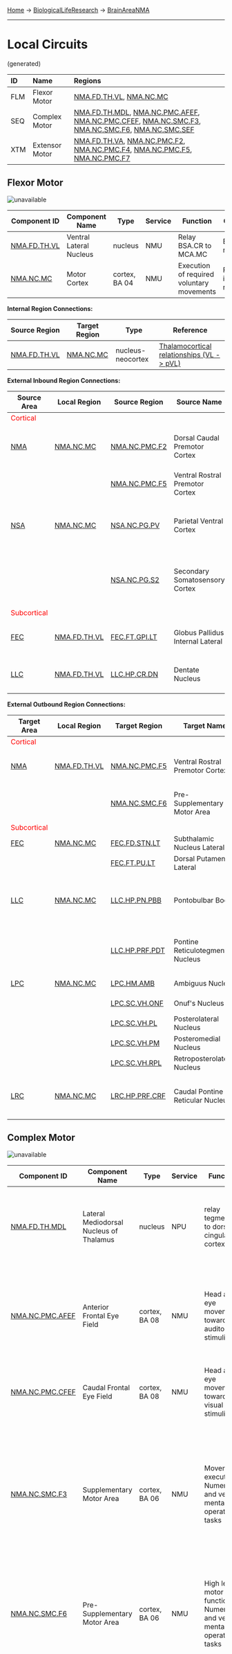 [Home](Home.md) -> [BiologicalLifeResearch](BiologicalLifeResearch.md) -> [BrainAreaNMA](BrainAreaNMA.md)

---




# Local Circuits #
(generated)

| **ID** | **Name** | **Regions** |
|:-------|:---------|:------------|
| FLM    | Flexor Motor | [NMA.FD.TH.VL](BrainRegionNMA_FD_TH_VL.md), [NMA.NC.MC](BrainRegionNMA_NC_MC.md) |
| SEQ    | Complex Motor | [NMA.FD.TH.MDL](BrainRegionNMA_FD_TH_MDL.md), [NMA.NC.PMC.AFEF](BrainRegionNMA_NC_PMC_AFEF.md), [NMA.NC.PMC.CFEF](BrainRegionNMA_NC_PMC_CFEF.md), [NMA.NC.SMC.F3](BrainRegionNMA_NC_SMC_F3.md), [NMA.NC.SMC.F6](BrainRegionNMA_NC_SMC_F6.md), [NMA.NC.SMC.SEF](BrainRegionNMA_NC_SMC_SEF.md) |
| XTM    | Extensor Motor | [NMA.FD.TH.VA](BrainRegionNMA_FD_TH_VA.md), [NMA.NC.PMC.F2](BrainRegionNMA_NC_PMC_F2.md), [NMA.NC.PMC.F4](BrainRegionNMA_NC_PMC_F4.md), [NMA.NC.PMC.F5](BrainRegionNMA_NC_PMC_F5.md), [NMA.NC.PMC.F7](BrainRegionNMA_NC_PMC_F7.md) |

## Flexor Motor ##


<img src='http://ahuman.googlecode.com/svn/images/dot/aHuman/NMA_FLM.dot.png' alt='unavailable'>

<table><thead><th> <b>Component ID</b> </th><th> <b>Component Name</b> </th><th> <b>Type</b> </th><th> <b>Service</b> </th><th> <b>Function</b> </th><th> <b>Comments</b> </th></thead><tbody>
<tr><td> <a href='BrainRegionNMA_FD_TH_VL.md'>NMA.FD.TH.VL</a> </td><td> Ventral Lateral Nucleus </td><td> nucleus     </td><td> NMU            </td><td> Relay BSA.CR to MCA.MC </td><td> Executive motor </td></tr>
<tr><td> <a href='BrainRegionNMA_NC_MC.md'>NMA.NC.MC</a> </td><td> Motor Cortex          </td><td> cortex, BA 04 </td><td> NMU            </td><td> Execution of required voluntary movements </td><td> F1; Encode individual movements </td></tr></tbody></table>

<b>Internal Region Connections:</b>

<table><thead><th> <b>Source Region</b> </th><th> <b>Target Region</b> </th><th> <b>Type</b> </th><th> <b>Reference</b> </th></thead><tbody>
<tr><td> <a href='BrainRegionNMA_FD_TH_VL.md'>NMA.FD.TH.VL</a> </td><td> <a href='BrainRegionNMA_NC_MC.md'>NMA.NC.MC</a> </td><td> nucleus-neocortex </td><td> <a href='http://what-when-how.com/neuroscience/the-thalamus-and-cerebral-cortex-integrative-systems-part-2/'>Thalamocortical relationships (VL -&gt; pVL)</a> </td></tr></tbody></table>

<b>External Inbound Region Connections:</b>

<table><thead><th> <b>Source Area</b> </th><th> <b>Local Region</b> </th><th> <b>Source Region</b> </th><th> <b>Source Name</b> </th><th> <b>Type</b> </th><th> <b>Reference</b> </th></thead><tbody>
<tr><td> <font color='red'>Cortical</font> </td><td>                     </td><td>                      </td><td>                    </td><td>             </td><td>                  </td></tr>
<tr><td> <a href='BrainAreaNMA.md'>NMA</a> </td><td> <a href='BrainRegionNMA_NC_MC.md'>NMA.NC.MC</a> </td><td> <a href='BrainRegionNMA_NC_PMC_F2.md'>NMA.NC.PMC.F2</a> </td><td> Dorsal Caudal Premotor Cortex </td><td> neocortex-neocortex </td><td> <a href='https://www.google.ru/search?hl=rutbo=ptbm=bksq=isbn:0080887988'>Prefrontal Cortex (PFC) in motor behavior (PMC -&gt; MC, abstract)</a> </td></tr>
<tr><td>                    </td><td>                     </td><td> <a href='BrainRegionNMA_NC_PMC_F5.md'>NMA.NC.PMC.F5</a> </td><td> Ventral Rostral Premotor Cortex </td><td> neocortex-neocortex </td><td> <a href='http://www.sciencedirect.com/science/article/pii/S0893608098000471'>Primate Control of Grasping (F5 -&gt; F1)</a> </td></tr>
<tr><td> <a href='BrainAreaNSA.md'>NSA</a> </td><td> <a href='BrainRegionNMA_NC_MC.md'>NMA.NC.MC</a> </td><td> <a href='BrainRegionNSA_NC_PG_PV.md'>NSA.NC.PG.PV</a> </td><td> Parietal Ventral Cortex </td><td> neocortex-neocortex </td><td> <a href='http://www.sciencedirect.com/science/article/pii/S0959438808001566'>Global visual system (ParietalCortex -&gt; FrontalCortex, abstract)</a> </td></tr>
<tr><td>                    </td><td>                     </td><td> <a href='BrainRegionNSA_NC_PG_S2.md'>NSA.NC.PG.S2</a> </td><td> Secondary Somatosensory Cortex </td><td> neocortex-neocortex </td><td> <a href='http://www.sciencedirect.com/science/article/pii/S0959438808001566'>Global visual system (ParietalCortex -&gt; FrontalCortex, abstract)</a> </td></tr>
<tr><td> <font color='red'>Subcortical</font> </td><td>                     </td><td>                      </td><td>                    </td><td>             </td><td>                  </td></tr>
<tr><td> <a href='BrainAreaFEC.md'>FEC</a> </td><td> <a href='BrainRegionNMA_FD_TH_VL.md'>NMA.FD.TH.VL</a> </td><td> <a href='BrainRegionFEC_FT_GPI_LT.md'>FEC.FT.GPI.LT</a> </td><td> Globus Pallidus Internal Lateral </td><td> nucleus-nucleus-gaba </td><td> <a href='http://what-when-how.com/neuroscience/the-thalamus-and-cerebral-cortex-integrative-systems-part-2/'>Thalamocortical relationships (s2VL -&gt; VL, abstract)</a> </td></tr>
<tr><td> <a href='BrainAreaLLC.md'>LLC</a> </td><td> <a href='BrainRegionNMA_FD_TH_VL.md'>NMA.FD.TH.VL</a> </td><td> <a href='BrainRegionLLC_HP_CR_DN.md'>LLC.HP.CR.DN</a> </td><td> Dentate Nucleus    </td><td> nucleus-nucleus </td><td> <a href='http://what-when-how.com/neuroscience/the-thalamus-and-cerebral-cortex-integrative-systems-part-2/'>Thalamocortical relationships (s1VL -&gt; VL, abstract)</a> </td></tr></tbody></table>

<b>External Outbound Region Connections:</b>

<table><thead><th> <b>Target Area</b> </th><th> <b>Local Region</b> </th><th> <b>Target Region</b> </th><th> <b>Target Name</b> </th><th> <b>Type</b> </th><th> <b>Reference</b> </th></thead><tbody>
<tr><td> <font color='red'>Cortical</font> </td><td>                     </td><td>                      </td><td>                    </td><td>             </td><td>                  </td></tr>
<tr><td> <a href='BrainAreaNMA.md'>NMA</a> </td><td> <a href='BrainRegionNMA_FD_TH_VL.md'>NMA.FD.TH.VL</a> </td><td> <a href='BrainRegionNMA_NC_PMC_F5.md'>NMA.NC.PMC.F5</a> </td><td> Ventral Rostral Premotor Cortex </td><td> nucleus-neocortex </td><td> <a href='http://thebrain.mcgill.ca/flash/a/a_06/a_06_cr/a_06_cr_mou/a_06_cr_mou.html'>Basal Ganglia Activity (VLo -&gt; PMC, abstract)</a> </td></tr>
<tr><td>                    </td><td>                     </td><td> <a href='BrainRegionNMA_NC_SMC_F6.md'>NMA.NC.SMC.F6</a> </td><td> Pre-Supplementary Motor Area </td><td> nucleus-neocortex </td><td> <a href='http://thebrain.mcgill.ca/flash/a/a_06/a_06_cr/a_06_cr_mou/a_06_cr_mou.html'>Basal Ganglia Activity (VLo -&gt; SMC, abstract)</a> </td></tr>
<tr><td> <font color='red'>Subcortical</font> </td><td>                     </td><td>                      </td><td>                    </td><td>             </td><td>                  </td></tr>
<tr><td> <a href='BrainAreaFEC.md'>FEC</a> </td><td> <a href='BrainRegionNMA_NC_MC.md'>NMA.NC.MC</a> </td><td> <a href='BrainRegionFEC_FD_STN_LT.md'>FEC.FD.STN.LT</a> </td><td> Subthalamic Nucleus Lateral </td><td> neocortex-nucleus </td><td> (unknown reference) </td></tr>
<tr><td>                    </td><td>                     </td><td> <a href='BrainRegionFEC_FT_PU_LT.md'>FEC.FT.PU.LT</a> </td><td> Dorsal Putamen Lateral </td><td> neocortex-nucleus </td><td> (unknown reference) </td></tr>
<tr><td> <a href='BrainAreaLLC.md'>LLC</a> </td><td> <a href='BrainRegionNMA_NC_MC.md'>NMA.NC.MC</a> </td><td> <a href='BrainRegionLLC_HP_PN_PBB.md'>LLC.HP.PN.PBB</a> </td><td> Pontobulbar Body   </td><td> neocortex-nucleus </td><td> <a href='https://www.google.ru/search?hl=rutbo=ptbm=bksq=isbn:0080887988'>Prefrontal Cortex (PFC) in motor behavior (MC -&gt; PN, abstract)</a> </td></tr>
<tr><td>                    </td><td>                     </td><td> <a href='BrainRegionLLC_HP_PRF_PDT.md'>LLC.HP.PRF.PDT</a> </td><td> Pontine Reticulotegmental Nucleus </td><td> neocortex-nucleus </td><td> <a href='http://www.sciencedirect.com/science/article/pii/S0959438808001566'>Global visual system (FrontalCortex -&gt; RF, abstract)</a> </td></tr>
<tr><td> <a href='BrainAreaLPC.md'>LPC</a> </td><td> <a href='BrainRegionNMA_NC_MC.md'>NMA.NC.MC</a> </td><td> <a href='BrainRegionLPC_HM_AMB.md'>LPC.HM.AMB</a> </td><td> Ambiguus Nucleus   </td><td> neocortex-nucleus </td><td> (unknown reference) </td></tr>
<tr><td>                    </td><td>                     </td><td> <a href='BrainRegionLPC_SC_VH_ONF.md'>LPC.SC.VH.ONF</a> </td><td> Onuf's Nucleus     </td><td> neocortex-nucleus </td><td> (unknown reference) </td></tr>
<tr><td>                    </td><td>                     </td><td> <a href='BrainRegionLPC_SC_VH_PL.md'>LPC.SC.VH.PL</a> </td><td> Posterolateral Nucleus </td><td> neocortex-nucleus </td><td> (unknown reference) </td></tr>
<tr><td>                    </td><td>                     </td><td> <a href='BrainRegionLPC_SC_VH_PM.md'>LPC.SC.VH.PM</a> </td><td> Posteromedial Nucleus </td><td> neocortex-nucleus </td><td> (unknown reference) </td></tr>
<tr><td>                    </td><td>                     </td><td> <a href='BrainRegionLPC_SC_VH_RPL.md'>LPC.SC.VH.RPL</a> </td><td> Retroposterolateral Nucleus </td><td> neocortex-nucleus </td><td> (unknown reference) </td></tr>
<tr><td> <a href='BrainAreaLRC.md'>LRC</a> </td><td> <a href='BrainRegionNMA_NC_MC.md'>NMA.NC.MC</a> </td><td> <a href='BrainRegionLRC_HP_PRF_CRF.md'>LRC.HP.PRF.CRF</a> </td><td> Caudal Pontine Reticular Nucleus </td><td> neocortex-nucleus </td><td> <a href='http://www.sciencedirect.com/science/article/pii/S0959438808001566'>Global visual system (FrontalCortex -&gt; RF, abstract)</a> </td></tr></tbody></table>

<h2>Complex Motor</h2>


<img src='http://ahuman.googlecode.com/svn/images/dot/aHuman/NMA_SEQ.dot.png' alt='unavailable'>

<table><thead><th> <b>Component ID</b> </th><th> <b>Component Name</b> </th><th> <b>Type</b> </th><th> <b>Service</b> </th><th> <b>Function</b> </th><th> <b>Comments</b> </th></thead><tbody>
<tr><td> <a href='BrainRegionNMA_FD_TH_MDL.md'>NMA.FD.TH.MDL</a> </td><td> Lateral Mediodorsal Nucleus of Thalamus </td><td> nucleus     </td><td> NPU            </td><td> relay tegmentum to dorsal cingulate cortex </td><td> Relay Superior Colliculus, TH-LD, LDTG, IPD to<br>
<br>
<BR><br>
<br>
ACCdl </td></tr>
<tr><td> <a href='BrainRegionNMA_NC_PMC_AFEF.md'>NMA.NC.PMC.AFEF</a> </td><td> Anterior Frontal Eye Field </td><td> cortex, BA 08 </td><td> NMU            </td><td> Head and eye movements toward auditory stimuli </td><td> longer saccades, dorsomedial - 8A (8Ac, 8Am), but<br>
<br>
<BR><br>
<br>
not 8Ar; 8Ac - saccades </td></tr>
<tr><td> <a href='BrainRegionNMA_NC_PMC_CFEF.md'>NMA.NC.PMC.CFEF</a> </td><td> Caudal Frontal Eye Field </td><td> cortex, BA 08 </td><td> NMU            </td><td> Head and eye movements toward visual stimuli </td><td> shorter saccades </td></tr>
<tr><td> <a href='BrainRegionNMA_NC_SMC_F3.md'>NMA.NC.SMC.F3</a> </td><td> Supplementary Motor Area </td><td> cortex, BA 06 </td><td> NMU            </td><td> Movement execution; Numerical and verbal mental-operation tasks </td><td> from TH/VLo from from putamen; F1/F2/F4/24d -<br>
<br>
<BR><br>
<br>
strong; F6/F7/F5/24c - modest; no input from the<br>
<br>
<BR><br>
<br>
prefrontal lobe </td></tr>
<tr><td> <a href='BrainRegionNMA_NC_SMC_F6.md'>NMA.NC.SMC.F6</a> </td><td> Pre-Supplementary Motor Area </td><td> cortex, BA 06 </td><td> NMU            </td><td> High level motor functions; Numerical and verbal mental-operation tasks </td><td> from TH/VLpc, MD from caudate, CR; F5/24c/46; no<br>
<br>
<BR><br>
<br>
connections with F1 </td></tr>
<tr><td> <a href='BrainRegionNMA_NC_SMC_SEF.md'>NMA.NC.SMC.SEF</a> </td><td> Supplementary Eye Field </td><td> cortex, BA 06 </td><td> NMU            </td><td> high level aspects of saccade control </td><td> Complex spatial transformations, learned<br>
<br>
<BR><br>
<br>
transformations, and executive cognitive functions;<br>
<br>
<BR><br>
<br>
dorsorostral of F7 </td></tr></tbody></table>

<b>Internal Region Connections:</b>

<table><thead><th> <b>Source Region</b> </th><th> <b>Target Region</b> </th><th> <b>Type</b> </th><th> <b>Reference</b> </th></thead><tbody>
<tr><td> <a href='BrainRegionNMA_FD_TH_MDL.md'>NMA.FD.TH.MDL</a> </td><td> <a href='BrainRegionNMA_NC_PMC_AFEF.md'>NMA.NC.PMC.AFEF</a> </td><td> nucleus-neocortex </td><td> <a href='http://www.springerimages.com/Images/LifeSciences/1-10.1007_s00359-004-0565-9-0'>Oculomotor decision-making (Thalamus -&gt; FEF, abstract)</a> </td></tr>
<tr><td> <a href='BrainRegionNMA_NC_PMC_CFEF.md'>NMA.NC.PMC.CFEF</a> </td><td> <a href='BrainRegionNMA_NC_PMC_AFEF.md'>NMA.NC.PMC.AFEF</a> </td><td> neocortex-neocortex </td><td> (unknown reference) </td></tr>
<tr><td> <a href='BrainRegionNMA_NC_SMC_SEF.md'>NMA.NC.SMC.SEF</a> </td><td> <a href='BrainRegionNMA_NC_PMC_AFEF.md'>NMA.NC.PMC.AFEF</a> </td><td> neocortex-neocortex </td><td> <a href='http://www.cixip.com/index.php/page/content/id/1190'>Summary of eye movement control (SEF -&gt; FEF, abstract)</a> </td></tr></tbody></table>

<b>External Inbound Region Connections:</b>

<table><thead><th> <b>Source Area</b> </th><th> <b>Local Region</b> </th><th> <b>Source Region</b> </th><th> <b>Source Name</b> </th><th> <b>Type</b> </th><th> <b>Reference</b> </th></thead><tbody>
<tr><td> <font color='red'>Cortical</font> </td><td>                     </td><td>                      </td><td>                    </td><td>             </td><td>                  </td></tr>
<tr><td> <a href='BrainAreaNDM.md'>NDM</a> </td><td> <a href='BrainRegionNMA_NC_PMC_AFEF.md'>NMA.NC.PMC.AFEF</a> </td><td> <a href='BrainRegionNDM_NC_AL_DLPFCL.md'>NDM.NC.AL.DLPFCL</a> </td><td> Lateral Mid-Dorsolateral Prefrontal Cortex </td><td> neocortex-neocortex </td><td> <a href='https://www.google.ru/search?hl=rutbo=ptbm=bksq=isbn:0080887988'>Prefrontal Cortex (PFC) in motor behavior (LPFC -&gt; PMC, abstract)</a> </td></tr>
<tr><td>                    </td><td> <a href='BrainRegionNMA_NC_SMC_SEF.md'>NMA.NC.SMC.SEF</a> </td><td> <a href='BrainRegionNDM_NC_AL_DLPFCR.md'>NDM.NC.AL.DLPFCR</a> </td><td> Rostral Mid-Dorsolateral Prefrontal Cortex </td><td> neocortex-neocortex </td><td> <a href='http://ahuman.googlecode.com/svn/research/articles/Biological/2008-dorsal-stream.pdf'>3 Visual Cortex Paths (LPC -&gt; pre-SMA, abstract)</a> </td></tr>
<tr><td> <a href='BrainAreaNMA.md'>NMA</a> </td><td> <a href='BrainRegionNMA_NC_SMC_F3.md'>NMA.NC.SMC.F3</a> </td><td> <a href='BrainRegionNMA_FD_TH_VA.md'>NMA.FD.TH.VA</a> </td><td> Ventral Anterior Nucleus </td><td> nucleus-neocortex </td><td> <a href='http://what-when-how.com/neuroscience/the-thalamus-and-cerebral-cortex-integrative-systems-part-2/'>Thalamocortical relationships (VA -&gt; pVA, abstract)</a> </td></tr>
<tr><td>                    </td><td>                     </td><td> <a href='BrainRegionNMA_NC_PMC_F4.md'>NMA.NC.PMC.F4</a> </td><td> Ventral Caudal Premotor Cortex </td><td> neocortex-neocortex </td><td> (unknown reference) </td></tr>
<tr><td>                    </td><td> <a href='BrainRegionNMA_NC_SMC_F6.md'>NMA.NC.SMC.F6</a> </td><td> <a href='BrainRegionNMA_FD_TH_VL.md'>NMA.FD.TH.VL</a> </td><td> Ventral Lateral Nucleus </td><td> nucleus-neocortex </td><td> <a href='http://thebrain.mcgill.ca/flash/a/a_06/a_06_cr/a_06_cr_mou/a_06_cr_mou.html'>Basal Ganglia Activity (VLo -&gt; SMC, abstract)</a> </td></tr>
<tr><td> <a href='BrainAreaNPE.md'>NPE</a> </td><td> <a href='BrainRegionNMA_NC_PMC_AFEF.md'>NMA.NC.PMC.AFEF</a> </td><td> <a href='BrainRegionNPE_NC_BRA_PO.md'>NPE.NC.BRA.PO</a> </td><td> Broca's Area Pars Opercularis </td><td> neocortex-neocortex </td><td> <a href='http://www.nature.com/neuro/journal/v12/n6/fig_tab/nn.2331_F5.html'>Cortical Auditory System (IFC44 -&gt; PMC8, abstract)</a> </td></tr>
<tr><td>                    </td><td> <a href='BrainRegionNMA_NC_PMC_CFEF.md'>NMA.NC.PMC.CFEF</a> </td><td> <a href='BrainRegionNPE_NC_IPS_LIP.md'>NPE.NC.IPS.LIP</a> </td><td> Lateral Intraparietal Sulcus </td><td> neocortex-neocortex </td><td> <a href='http://www.cixip.com/index.php/page/content/id/1190'>Summary of eye movement control (PEF -&gt; FEF, abstract)</a> </td></tr>
<tr><td>                    </td><td> <a href='BrainRegionNMA_NC_SMC_SEF.md'>NMA.NC.SMC.SEF</a> </td><td> <a href='BrainRegionNPE_NC_SPL_PG.md'>NPE.NC.SPL.PG</a> </td><td> Caudal Precuneus   </td><td> neocortex-neocortex </td><td> <a href='http://thebrainlabs.com/brain.shtml'>Movement Planning (PPC -&gt; SMC, abstract)</a> </td></tr>
<tr><td> <a href='BrainAreaNSA.md'>NSA</a> </td><td> <a href='BrainRegionNMA_NC_PMC_CFEF.md'>NMA.NC.PMC.CFEF</a> </td><td> <a href='BrainRegionNSA_NC_IT_TE.md'>NSA.NC.IT.TE</a> </td><td> Inferotemporal Cortex </td><td> neocortex-neocortex </td><td> <a href='http://ahuman.googlecode.com/svn/images/wiki/research/biomodel/saccades.jpg'>Saccades and smooth movements (TEF -&gt; FEF, abstract)</a> </td></tr>
<tr><td> <font color='red'>Subcortical</font> </td><td>                     </td><td>                      </td><td>                    </td><td>             </td><td>                  </td></tr>
<tr><td> <a href='BrainAreaFEC.md'>FEC</a> </td><td> <a href='BrainRegionNMA_FD_TH_MDL.md'>NMA.FD.TH.MDL</a> </td><td> <a href='BrainRegionFEC_FT_SNR_MED.md'>FEC.FT.SNR.MED</a> </td><td> Substantia Nigra Pars Reticulata Medial </td><td> nucleus-nucleus-gaba </td><td> <a href='http://www.nature.com/nrn/journal/v5/n3/box/nrn1345_BX1.html'>Saccadic Vision (BG -&gt; Thalamus, abstract)</a> </td></tr></tbody></table>

<b>External Outbound Region Connections:</b>

<table><thead><th> <b>Target Area</b> </th><th> <b>Local Region</b> </th><th> <b>Target Region</b> </th><th> <b>Target Name</b> </th><th> <b>Type</b> </th><th> <b>Reference</b> </th></thead><tbody>
<tr><td> <font color='red'>Cortical</font> </td><td>                     </td><td>                      </td><td>                    </td><td>             </td><td>                  </td></tr>
<tr><td> <a href='BrainAreaNDM.md'>NDM</a> </td><td> <a href='BrainRegionNMA_FD_TH_MDL.md'>NMA.FD.TH.MDL</a> </td><td> <a href='BrainRegionNDM_NC_AL_DACG.md'>NDM.NC.AL.DACG</a> </td><td> Dorsal Anterior Cingulate Area </td><td> nucleus-neocortex </td><td> <a href='http://www.nature.com/nrn/journal/v5/n3/box/nrn1345_BX1.html'>Saccadic Vision (Thalamus -&gt; FrontalCortex, abstract)</a> </td></tr>
<tr><td> <a href='BrainAreaNMA.md'>NMA</a> </td><td> <a href='BrainRegionNMA_NC_PMC_AFEF.md'>NMA.NC.PMC.AFEF</a> </td><td> <a href='BrainRegionNMA_NC_PMC_F7.md'>NMA.NC.PMC.F7</a> </td><td> Dorsal Rostral Premotor Cortex </td><td> neocortex-neocortex </td><td> (unknown reference) </td></tr>
<tr><td>                    </td><td> <a href='BrainRegionNMA_NC_PMC_CFEF.md'>NMA.NC.PMC.CFEF</a> </td><td> <a href='BrainRegionNMA_NC_PMC_F5.md'>NMA.NC.PMC.F5</a> </td><td> Ventral Rostral Premotor Cortex </td><td> neocortex-neocortex </td><td> (unknown reference) </td></tr>
<tr><td>                    </td><td> <a href='BrainRegionNMA_NC_SMC_F3.md'>NMA.NC.SMC.F3</a> </td><td> <a href='BrainRegionNMA_NC_PMC_F2.md'>NMA.NC.PMC.F2</a> </td><td> Dorsal Caudal Premotor Cortex </td><td> neocortex-neocortex </td><td> <a href='http://ahuman.googlecode.com/svn/research/articles/Biological/2008-dorsal-stream.pdf'>3 Visual Cortex Paths (pre-SMA -&gt; dPM, abstract)</a> </td></tr>
<tr><td>                    </td><td>                     </td><td> <a href='BrainRegionNMA_NC_PMC_F5.md'>NMA.NC.PMC.F5</a> </td><td> Ventral Rostral Premotor Cortex </td><td> neocortex-neocortex </td><td> <a href='http://ahuman.googlecode.com/svn/research/articles/Biological/2008-dorsal-stream.pdf'>3 Visual Cortex Paths (pre-SMA -&gt; vPM, abstract)</a> </td></tr>
<tr><td>                    </td><td> <a href='BrainRegionNMA_NC_SMC_F6.md'>NMA.NC.SMC.F6</a> </td><td> <a href='BrainRegionNMA_NC_PMC_F5.md'>NMA.NC.PMC.F5</a> </td><td> Ventral Rostral Premotor Cortex </td><td> neocortex-neocortex </td><td> <a href='http://www.sciencedirect.com/science/article/pii/S0893608098000471'>Primate Control of Grasping (F6 -&gt; F5)</a> </td></tr>
<tr><td> <font color='red'>Subcortical</font> </td><td>                     </td><td>                      </td><td>                    </td><td>             </td><td>                  </td></tr>
<tr><td> <a href='BrainAreaFEC.md'>FEC</a> </td><td> <a href='BrainRegionNMA_NC_PMC_AFEF.md'>NMA.NC.PMC.AFEF</a> </td><td> <a href='BrainRegionFEC_FT_CN_BD.md'>FEC.FT.CN.BD</a> </td><td> Caudate Nucleus Body </td><td> neocortex-nucleus </td><td> <a href='http://www.sciencedirect.com/science/article/pii/S0959438808001566'>Global visual system (FrontalCortex -&gt; BGA, abstract)</a> </td></tr>
<tr><td>                    </td><td> <a href='BrainRegionNMA_NC_SMC_F3.md'>NMA.NC.SMC.F3</a> </td><td> <a href='BrainRegionFEC_FT_PU_MED.md'>FEC.FT.PU.MED</a> </td><td> Dorsal Putamen Medial </td><td> neocortex-nucleus </td><td> (unknown reference) </td></tr>
<tr><td>                    </td><td> <a href='BrainRegionNMA_NC_SMC_F6.md'>NMA.NC.SMC.F6</a> </td><td> <a href='BrainRegionFEC_FD_STN_MED.md'>FEC.FD.STN.MED</a> </td><td> Subthalamic Nucleus Medial </td><td> neocortex-nucleus </td><td> (unknown reference) </td></tr>
<tr><td> <a href='BrainAreaLLC.md'>LLC</a> </td><td> <a href='BrainRegionNMA_NC_SMC_F3.md'>NMA.NC.SMC.F3</a> </td><td> <a href='BrainRegionLLC_HP_PRF_PDT.md'>LLC.HP.PRF.PDT</a> </td><td> Pontine Reticulotegmental Nucleus </td><td> neocortex-nucleus </td><td> <a href='http://www.frontiersin.org/neuroanatomy/10.3389/fnana.2011.00034/full'>Vocal Control (M2 -&gt; RF, abstract)</a> </td></tr>
<tr><td> <a href='BrainAreaLRC.md'>LRC</a> </td><td> <a href='BrainRegionNMA_NC_PMC_AFEF.md'>NMA.NC.PMC.AFEF</a> </td><td> <a href='BrainRegionLRC_HP_PRF_GCR.md'>LRC.HP.PRF.GCR</a> </td><td> Gigantocellular Reticular Nucleus </td><td> neocortex-nucleus </td><td> (unknown reference) </td></tr>
<tr><td>                    </td><td>                     </td><td> <a href='BrainRegionLRC_HP_PRF_RPO.md'>LRC.HP.PRF.RPO</a> </td><td> Oral Pontine Reticular Nucleus </td><td> neocortex-nucleus </td><td> <a href='http://www.sciencedirect.com/science/article/pii/S0959438808001566'>Global visual system (FrontalCortex -&gt; RF, abstract)</a> </td></tr>
<tr><td>                    </td><td>                     </td><td> <a href='BrainRegionLRC_MM_CJ.md'>LRC.MM.CJ</a> </td><td> Cajal Nucleus      </td><td> neocortex-nucleus </td><td> <a href='http://www.cixip.com/index.php/page/content/id/1190'>Summary of eye movement control (FEF -&gt; riMLF, abstract)</a> </td></tr>
<tr><td>                    </td><td>                     </td><td> <a href='BrainRegionLRC_MM_DSCH.md'>LRC.MM.DSCH</a> </td><td> Darkschewitsch Nucleus </td><td> neocortex-nucleus </td><td> (unknown reference) </td></tr>
<tr><td>                    </td><td>                     </td><td> <a href='BrainRegionLRC_MM_SC_INT.md'>LRC.MM.SC.INT</a> </td><td> Intermediate Superior Colliculus </td><td> neocortex-nucleus </td><td> <a href='http://www.cixip.com/index.php/page/content/id/1190'>Summary of eye movement control (FEF -&gt; SC, abstract)</a> </td></tr>
<tr><td>                    </td><td> <a href='BrainRegionNMA_NC_SMC_F3.md'>NMA.NC.SMC.F3</a> </td><td> <a href='BrainRegionLRC_HP_PRF_CRF.md'>LRC.HP.PRF.CRF</a> </td><td> Caudal Pontine Reticular Nucleus </td><td> neocortex-nucleus </td><td> <a href='http://www.frontiersin.org/neuroanatomy/10.3389/fnana.2011.00034/full'>Vocal Control (M2 -&gt; RF, abstract)</a> </td></tr>
<tr><td>                    </td><td>                     </td><td> <a href='BrainRegionLRC_HP_PRF_GCR.md'>LRC.HP.PRF.GCR</a> </td><td> Gigantocellular Reticular Nucleus </td><td> neocortex-nucleus </td><td> (unknown reference) </td></tr>
<tr><td>                    </td><td> <a href='BrainRegionNMA_NC_SMC_SEF.md'>NMA.NC.SMC.SEF</a> </td><td> <a href='BrainRegionLRC_MM_RP_RIP.md'>LRC.MM.RP.RIP</a> </td><td> Raphe Interpositus Nucleus </td><td> neocortex-nucleus </td><td> <a href='http://www.sciencedirect.com/science/article/pii/S0006899301025987'>Horizontal saccades and smooth pursuit movements (FEFSEF -&gt; RIP, abstract)</a> </td></tr></tbody></table>

<h2>Extensor Motor</h2>


<img src='http://ahuman.googlecode.com/svn/images/dot/aHuman/NMA_XTM.dot.png' alt='unavailable'>

<table><thead><th> <b>Component ID</b> </th><th> <b>Component Name</b> </th><th> <b>Type</b> </th><th> <b>Service</b> </th><th> <b>Function</b> </th><th> <b>Comments</b> </th></thead><tbody>
<tr><td> <a href='BrainRegionNMA_FD_TH_VA.md'>NMA.FD.TH.VA</a> </td><td> Ventral Anterior Nucleus </td><td> nucleus     </td><td> NMU            </td><td> Relay BGA.SN, BGA.GPI, FCA.OMPFC, FCA.CG to MCA.PMC, MCA.SMC </td><td> Cognitive motor </td></tr>
<tr><td> <a href='BrainRegionNMA_NC_PMC_F2.md'>NMA.NC.PMC.F2</a> </td><td> Dorsal Caudal Premotor Cortex </td><td> cortex, BA 06 </td><td> NMU            </td><td> Guiding reaching </td><td> 6DC; Active during preparation for reach and also<br>
<br>
<BR><br>
<br>
during reach itself; leg and arm; transform sensory<br>
<br>
<BR><br>
<br>
information into motor representation; preparation<br>
<br>
<BR><br>
<br>
and execution of motor acts </td></tr>
<tr><td> <a href='BrainRegionNMA_NC_PMC_F4.md'>NMA.NC.PMC.F4</a> </td><td> Ventral Caudal Premotor Cortex </td><td> cortex, BA 06 </td><td> NMU            </td><td> Sensory guidance of movement </td><td> 6VC; Neurons are especially sensitive to objects in<br>
<br>
<BR><br>
<br>
space immediately surrounding body; move head, face<br>
<br>
<BR><br>
<br>
and arm </td></tr>
<tr><td> <a href='BrainRegionNMA_NC_PMC_F5.md'>NMA.NC.PMC.F5</a> </td><td> Ventral Rostral Premotor Cortex </td><td> cortex, BA 06 </td><td> NMU            </td><td> Shaping hand during grasping </td><td> 6VR; Mirror neurons - both sensory and motor; arm;<br>
<br>
<BR><br>
<br>
F5c=convexity - F1/F4/F2VR/F6/F3/24d/24c,<br>
<br>
<BR><br>
<br>
F5p=posterior - F3/F4/F1/24c/24a, F5a=anterior -<br>
<br>
<BR><br>
<br>
F4/F6/24c/24d/24a/46v/12r/12l </td></tr>
<tr><td> <a href='BrainRegionNMA_NC_PMC_F7.md'>NMA.NC.PMC.F7</a> </td><td> Dorsal Rostral Premotor Cortex </td><td> cortex, BA 06 </td><td> NMU            </td><td> Associate arbitrary sensory stimuli with specific eye movements </td><td> 6DR; Can evoke eye movements; strong afferents from<br>
<br>
<BR><br>
<br>
DLPFC; convey inputs to caudal concerning<br>
<br>
<BR><br>
<br>
motivation, long term plans, memory of past<br>
<br>
<BR><br>
<br>
actions; integrates sensory and internally driven<br>
<br>
<BR><br>
<br>
inputs for planning of goal-directed actions </td></tr></tbody></table>

<b>Internal Region Connections:</b>

<table><thead><th> <b>Source Region</b> </th><th> <b>Target Region</b> </th><th> <b>Type</b> </th><th> <b>Reference</b> </th></thead><tbody>
<tr><td> <a href='BrainRegionNMA_FD_TH_VA.md'>NMA.FD.TH.VA</a> </td><td> <a href='BrainRegionNMA_NC_PMC_F2.md'>NMA.NC.PMC.F2</a> </td><td> nucleus-neocortex </td><td> <a href='https://www.google.ru/search?hl=rutbo=ptbm=bksq=isbn:0080887988'>Prefrontal Cortex (PFC) in motor behavior (TH -&gt; PMC, abstract)</a> </td></tr>
<tr><td> <a href='BrainRegionNMA_NC_PMC_F4.md'>NMA.NC.PMC.F4</a> </td><td> <a href='BrainRegionNMA_NC_PMC_F2.md'>NMA.NC.PMC.F2</a> </td><td> neocortex-neocortex </td><td> (unknown reference) </td></tr>
<tr><td> <a href='BrainRegionNMA_NC_PMC_F5.md'>NMA.NC.PMC.F5</a> </td><td> <a href='BrainRegionNMA_NC_PMC_F2.md'>NMA.NC.PMC.F2</a> </td><td> neocortex-neocortex </td><td> (unknown reference) </td></tr>
<tr><td> <a href='BrainRegionNMA_NC_PMC_F7.md'>NMA.NC.PMC.F7</a> </td><td> <a href='BrainRegionNMA_NC_PMC_F2.md'>NMA.NC.PMC.F2</a> </td><td> neocortex-neocortex </td><td> (unknown reference) </td></tr></tbody></table>

<b>External Inbound Region Connections:</b>

<table><thead><th> <b>Source Area</b> </th><th> <b>Local Region</b> </th><th> <b>Source Region</b> </th><th> <b>Source Name</b> </th><th> <b>Type</b> </th><th> <b>Reference</b> </th></thead><tbody>
<tr><td> <font color='red'>Cortical</font> </td><td>                     </td><td>                      </td><td>                    </td><td>             </td><td>                  </td></tr>
<tr><td> <a href='BrainAreaNDM.md'>NDM</a> </td><td> <a href='BrainRegionNMA_FD_TH_VA.md'>NMA.FD.TH.VA</a> </td><td> <a href='BrainRegionNDM_NC_AL_DLPFCL.md'>NDM.NC.AL.DLPFCL</a> </td><td> Lateral Mid-Dorsolateral Prefrontal Cortex </td><td> neocortex-nucleus </td><td> <a href='https://www.google.ru/search?hl=rutbo=ptbm=bksq=isbn:0080887988'>Prefrontal Cortex (PFC) in motor behavior (LPFC -&gt; TH, abstract)</a> </td></tr>
<tr><td>                    </td><td> <a href='BrainRegionNMA_NC_PMC_F2.md'>NMA.NC.PMC.F2</a> </td><td> <a href='BrainRegionNDM_NC_AL_VACG.md'>NDM.NC.AL.VACG</a> </td><td> Ventral Anterior Cingulate Area </td><td> neocortex-neocortex </td><td> (unknown reference) </td></tr>
<tr><td>                    </td><td> <a href='BrainRegionNMA_NC_PMC_F5.md'>NMA.NC.PMC.F5</a> </td><td> <a href='BrainRegionNDM_NC_AL_DLPFCL.md'>NDM.NC.AL.DLPFCL</a> </td><td> Lateral Mid-Dorsolateral Prefrontal Cortex </td><td> neocortex-neocortex </td><td> <a href='https://www.google.ru/search?hl=rutbo=ptbm=bksq=isbn:0080887988'>Prefrontal Cortex (PFC) in motor behavior (LPFC -&gt; PMC, abstract)</a> </td></tr>
<tr><td>                    </td><td> <a href='BrainRegionNMA_NC_PMC_F7.md'>NMA.NC.PMC.F7</a> </td><td> <a href='BrainRegionNDM_NC_AL_DACG.md'>NDM.NC.AL.DACG</a> </td><td> Dorsal Anterior Cingulate Area </td><td> neocortex-neocortex </td><td> (unknown reference) </td></tr>
<tr><td>                    </td><td>                     </td><td> <a href='BrainRegionNDM_NC_AL_DLPFCR.md'>NDM.NC.AL.DLPFCR</a> </td><td> Rostral Mid-Dorsolateral Prefrontal Cortex </td><td> neocortex-neocortex </td><td> <a href='https://www.google.ru/search?hl=rutbo=ptbm=bksq=isbn:0080887988'>Prefrontal Cortex (PFC) in motor behavior (LPFC -&gt; PMC, abstract)</a> </td></tr>
<tr><td> <a href='BrainAreaNMA.md'>NMA</a> </td><td> <a href='BrainRegionNMA_NC_PMC_F2.md'>NMA.NC.PMC.F2</a> </td><td> <a href='BrainRegionNMA_NC_SMC_F3.md'>NMA.NC.SMC.F3</a> </td><td> Supplementary Motor Area </td><td> neocortex-neocortex </td><td> <a href='http://ahuman.googlecode.com/svn/research/articles/Biological/2008-dorsal-stream.pdf'>3 Visual Cortex Paths (pre-SMA -&gt; dPM, abstract)</a> </td></tr>
<tr><td>                    </td><td> <a href='BrainRegionNMA_NC_PMC_F5.md'>NMA.NC.PMC.F5</a> </td><td> <a href='BrainRegionNMA_FD_TH_VL.md'>NMA.FD.TH.VL</a> </td><td> Ventral Lateral Nucleus </td><td> nucleus-neocortex </td><td> <a href='http://thebrain.mcgill.ca/flash/a/a_06/a_06_cr/a_06_cr_mou/a_06_cr_mou.html'>Basal Ganglia Activity (VLo -&gt; PMC, abstract)</a> </td></tr>
<tr><td>                    </td><td>                     </td><td> <a href='BrainRegionNMA_NC_PMC_CFEF.md'>NMA.NC.PMC.CFEF</a> </td><td> Caudal Frontal Eye Field </td><td> neocortex-neocortex </td><td> (unknown reference) </td></tr>
<tr><td>                    </td><td>                     </td><td> <a href='BrainRegionNMA_NC_SMC_F3.md'>NMA.NC.SMC.F3</a> </td><td> Supplementary Motor Area </td><td> neocortex-neocortex </td><td> <a href='http://ahuman.googlecode.com/svn/research/articles/Biological/2008-dorsal-stream.pdf'>3 Visual Cortex Paths (pre-SMA -&gt; vPM, abstract)</a> </td></tr>
<tr><td>                    </td><td>                     </td><td> <a href='BrainRegionNMA_NC_SMC_F6.md'>NMA.NC.SMC.F6</a> </td><td> Pre-Supplementary Motor Area </td><td> neocortex-neocortex </td><td> <a href='http://www.sciencedirect.com/science/article/pii/S0893608098000471'>Primate Control of Grasping (F6 -&gt; F5)</a> </td></tr>
<tr><td>                    </td><td> <a href='BrainRegionNMA_NC_PMC_F7.md'>NMA.NC.PMC.F7</a> </td><td> <a href='BrainRegionNMA_NC_PMC_AFEF.md'>NMA.NC.PMC.AFEF</a> </td><td> Anterior Frontal Eye Field </td><td> neocortex-neocortex </td><td> (unknown reference) </td></tr>
<tr><td> <a href='BrainAreaNPE.md'>NPE</a> </td><td> <a href='BrainRegionNMA_NC_PMC_F2.md'>NMA.NC.PMC.F2</a> </td><td> <a href='BrainRegionNPE_NC_IPL_SMW.md'>NPE.NC.IPL.SMW</a> </td><td> Supramarginal Wernike Cortex </td><td> neocortex-neocortex </td><td> <a href='http://www.ncbi.nlm.nih.gov/pmc/articles/PMC2846110/'>Dual Auditory Processing (PPC -&gt; DLPFC, abstract)</a> </td></tr>
<tr><td>                    </td><td>                     </td><td> <a href='BrainRegionNPE_NC_SPL_PF.md'>NPE.NC.SPL.PF</a> </td><td> Rostral Precuneus  </td><td> neocortex-neocortex </td><td> <a href='http://ahuman.googlecode.com/svn/research/articles/Biological/2008-dorsal-stream.pdf'>3 Visual Cortex Paths (SPL -&gt; dPM, abstract)</a> </td></tr>
<tr><td>                    </td><td>                     </td><td> <a href='BrainRegionNPE_NC_SPL_PG.md'>NPE.NC.SPL.PG</a> </td><td> Caudal Precuneus   </td><td> neocortex-neocortex </td><td> <a href='http://ahuman.googlecode.com/svn/research/articles/Biological/2008-dorsal-stream.pdf'>3 Visual Cortex Paths (SPL -&gt; dPM, abstract)</a> </td></tr>
<tr><td>                    </td><td>                     </td><td> <a href='BrainRegionNPE_NC_SPL_SA.md'>NPE.NC.SPL.SA</a> </td><td> Somatosensory Association Cortex </td><td> neocortex-neocortex </td><td> <a href='http://ahuman.googlecode.com/svn/research/articles/Biological/2008-dorsal-stream.pdf'>3 Visual Cortex Paths (SPL -&gt; dPM, abstract)</a> </td></tr>
<tr><td>                    </td><td> <a href='BrainRegionNMA_NC_PMC_F4.md'>NMA.NC.PMC.F4</a> </td><td> <a href='BrainRegionNPE_NC_IPL_MST.md'>NPE.NC.IPL.MST</a> </td><td> Medial Superior Temporal Area </td><td> neocortex-neocortex </td><td> <a href='http://ahuman.googlecode.com/svn/research/articles/Biological/2008-dorsal-stream.pdf'>3 Visual Cortex Paths (IPL -&gt; vPM, abstract)</a> </td></tr>
<tr><td>                    </td><td>                     </td><td> <a href='BrainRegionNPE_NC_IPL_SMW.md'>NPE.NC.IPL.SMW</a> </td><td> Supramarginal Wernike Cortex </td><td> neocortex-neocortex </td><td> <a href='http://ahuman.googlecode.com/svn/research/articles/Biological/2008-dorsal-stream.pdf'>3 Visual Cortex Paths (IPL -&gt; vPM, abstract)</a> </td></tr>
<tr><td>                    </td><td> <a href='BrainRegionNMA_NC_PMC_F7.md'>NMA.NC.PMC.F7</a> </td><td> <a href='BrainRegionNPE_NC_IPS_LIP.md'>NPE.NC.IPS.LIP</a> </td><td> Lateral Intraparietal Sulcus </td><td> neocortex-neocortex </td><td> <a href='http://www.sciencedirect.com/science/article/pii/S0959438808001566'>Global visual system (ParietalCortex -&gt; FrontalCortex, abstract)</a> </td></tr>
<tr><td> <a href='BrainAreaNSA.md'>NSA</a> </td><td> <a href='BrainRegionNMA_NC_PMC_F2.md'>NMA.NC.PMC.F2</a> </td><td> <a href='BrainRegionNSA_NC_PG_S1.md'>NSA.NC.PG.S1</a> </td><td> Primary Somatosensory Cortex </td><td> neocortex-neocortex </td><td> <a href='http://www.sciencedirect.com/science/article/pii/S0959438808001566'>Global visual system (ParietalCortex -&gt; FrontalCortex, abstract)</a> </td></tr>
<tr><td>                    </td><td> <a href='BrainRegionNMA_NC_PMC_F4.md'>NMA.NC.PMC.F4</a> </td><td> <a href='BrainRegionNSA_NC_IPS_AIP.md'>NSA.NC.IPS.AIP</a> </td><td> Anterior Intraparietal Sulcus </td><td> neocortex-neocortex </td><td> <a href='http://www.sciencedirect.com/science/article/pii/S0893608098000471'>Primate Control of Grasping (AIP -&gt; F4)</a> </td></tr>
<tr><td>                    </td><td>                     </td><td> <a href='BrainRegionNSA_NC_IPS_VIP.md'>NSA.NC.IPS.VIP</a> </td><td> Ventral Intraparietal Sulcus </td><td> neocortex-neocortex </td><td> <a href='http://www.sciencedirect.com/science/article/pii/S0893608098000471'>Primate Control of Grasping (VIP -&gt; F4)</a> </td></tr>
<tr><td>                    </td><td>                     </td><td> <a href='BrainRegionNSA_NC_STG_A3.md'>NSA.NC.STG.A3</a> </td><td> Wernicke's area A3 </td><td> neocortex-neocortex </td><td> <a href='http://www.ncbi.nlm.nih.gov/pmc/articles/PMC2846110/'>Dual Auditory Processing (ST -&gt; VLPFC, abstract)</a> </td></tr>
<tr><td>                    </td><td>                     </td><td> <a href='BrainRegionNSA_NC_STG_A4.md'>NSA.NC.STG.A4</a> </td><td> Wernicke's area A4 </td><td> neocortex-neocortex </td><td> <a href='http://www.sciencedirect.com/science/article/pii/S1364661312002823'>Language-Related Regions (pSTC -&gt; PMC, abstract)</a> </td></tr>
<tr><td>                    </td><td> <a href='BrainRegionNMA_NC_PMC_F5.md'>NMA.NC.PMC.F5</a> </td><td> <a href='BrainRegionNSA_NC_IPS_AIP.md'>NSA.NC.IPS.AIP</a> </td><td> Anterior Intraparietal Sulcus </td><td> neocortex-neocortex </td><td> <a href='http://www.sciencedirect.com/science/article/pii/S0893608098000471'>Primate Control of Grasping (AIP -&gt; F5)</a> </td></tr>
<tr><td>                    </td><td>                     </td><td> <a href='BrainRegionNSA_NC_PG_S1.md'>NSA.NC.PG.S1</a> </td><td> Primary Somatosensory Cortex </td><td> neocortex-neocortex </td><td> <a href='http://www.sciencedirect.com/science/article/pii/S0893608098000471'>Primate Control of Grasping (S2 -&gt; F5)</a> </td></tr>
<tr><td>                    </td><td> <a href='BrainRegionNMA_NC_PMC_F7.md'>NMA.NC.PMC.F7</a> </td><td> <a href='BrainRegionNSA_NC_TTG_A1.md'>NSA.NC.TTG.A1</a> </td><td> Primary Auditory Cortex </td><td> neocortex-neocortex </td><td> <a href='http://www.ncbi.nlm.nih.gov/pmc/articles/PMC2846110/'>Dual Auditory Processing (A1 -&gt; DLPFC, abstract)</a> </td></tr>
<tr><td> <font color='red'>Subcortical</font> </td><td>                     </td><td>                      </td><td>                    </td><td>             </td><td>                  </td></tr>
<tr><td> <a href='BrainAreaFEC.md'>FEC</a> </td><td> <a href='BrainRegionNMA_FD_TH_VA.md'>NMA.FD.TH.VA</a> </td><td> <a href='BrainRegionFEC_FT_GPI_DS.md'>FEC.FT.GPI.DS</a> </td><td> Globus Pallidus Internal Dorsal </td><td> nucleus-nucleus-gaba </td><td> <a href='http://what-when-how.com/neuroscience/the-thalamus-and-cerebral-cortex-integrative-systems-part-2/'>Thalamocortical relationships (sVA -&gt; VA, abstract)</a> </td></tr>
<tr><td>                    </td><td>                     </td><td> <a href='BrainRegionFEC_FT_GPI_MED.md'>FEC.FT.GPI.MED</a> </td><td> Globus Pallidus Internal Medial </td><td> nucleus-nucleus-gaba </td><td> <a href='http://what-when-how.com/neuroscience/the-thalamus-and-cerebral-cortex-integrative-systems-part-2/'>Thalamocortical relationships (sVA -&gt; VA, abstract)</a> </td></tr>
<tr><td>                    </td><td>                     </td><td> <a href='BrainRegionFEC_FT_SNR_DL.md'>FEC.FT.SNR.DL</a> </td><td> Substantia Nigra Pars Reticulata Dorsolateral </td><td> nucleus-nucleus-gaba </td><td> <a href='http://what-when-how.com/neuroscience/the-thalamus-and-cerebral-cortex-integrative-systems-part-2/'>Thalamocortical relationships (sVA -&gt; VA, abstract)</a> </td></tr>
<tr><td> <a href='BrainAreaLRC.md'>LRC</a> </td><td> <a href='BrainRegionNMA_FD_TH_VA.md'>NMA.FD.TH.VA</a> </td><td> <a href='BrainRegionLRC_MM_SC_INT.md'>LRC.MM.SC.INT</a> </td><td> Intermediate Superior Colliculus </td><td> nucleus-nucleus </td><td> <a href='http://www.nature.com/nrn/journal/v5/n3/box/nrn1345_BX1.html'>Saccadic Vision (SCi -&gt; Thalamus, abstract)</a> </td></tr></tbody></table>

<b>External Outbound Region Connections:</b>

<table><thead><th> <b>Target Area</b> </th><th> <b>Local Region</b> </th><th> <b>Target Region</b> </th><th> <b>Target Name</b> </th><th> <b>Type</b> </th><th> <b>Reference</b> </th></thead><tbody>
<tr><td> <font color='red'>Cortical</font> </td><td>                     </td><td>                      </td><td>                    </td><td>             </td><td>                  </td></tr>
<tr><td> <a href='BrainAreaNDM.md'>NDM</a> </td><td> <a href='BrainRegionNMA_NC_PMC_F4.md'>NMA.NC.PMC.F4</a> </td><td> <a href='BrainRegionNDM_NC_AL_DLPFCL.md'>NDM.NC.AL.DLPFCL</a> </td><td> Lateral Mid-Dorsolateral Prefrontal Cortex </td><td> neocortex-neocortex </td><td> <a href='http://www.sciencedirect.com/science/article/pii/S1053810011000080'>Cortico-Cortical Connectivity (MA -&gt; PFC, abstract)</a> </td></tr>
<tr><td> <a href='BrainAreaNMA.md'>NMA</a> </td><td> <a href='BrainRegionNMA_FD_TH_VA.md'>NMA.FD.TH.VA</a> </td><td> <a href='BrainRegionNMA_NC_SMC_F3.md'>NMA.NC.SMC.F3</a> </td><td> Supplementary Motor Area </td><td> nucleus-neocortex </td><td> <a href='http://what-when-how.com/neuroscience/the-thalamus-and-cerebral-cortex-integrative-systems-part-2/'>Thalamocortical relationships (VA -&gt; pVA, abstract)</a> </td></tr>
<tr><td>                    </td><td> <a href='BrainRegionNMA_NC_PMC_F2.md'>NMA.NC.PMC.F2</a> </td><td> <a href='BrainRegionNMA_NC_MC.md'>NMA.NC.MC</a> </td><td> Motor Cortex       </td><td> neocortex-neocortex </td><td> <a href='https://www.google.ru/search?hl=rutbo=ptbm=bksq=isbn:0080887988'>Prefrontal Cortex (PFC) in motor behavior (PMC -&gt; MC, abstract)</a> </td></tr>
<tr><td>                    </td><td> <a href='BrainRegionNMA_NC_PMC_F4.md'>NMA.NC.PMC.F4</a> </td><td> <a href='BrainRegionNMA_NC_SMC_F3.md'>NMA.NC.SMC.F3</a> </td><td> Supplementary Motor Area </td><td> neocortex-neocortex </td><td> (unknown reference) </td></tr>
<tr><td>                    </td><td> <a href='BrainRegionNMA_NC_PMC_F5.md'>NMA.NC.PMC.F5</a> </td><td> <a href='BrainRegionNMA_NC_MC.md'>NMA.NC.MC</a> </td><td> Motor Cortex       </td><td> neocortex-neocortex </td><td> <a href='http://www.sciencedirect.com/science/article/pii/S0893608098000471'>Primate Control of Grasping (F5 -&gt; F1)</a> </td></tr>
<tr><td> <a href='BrainAreaNPE.md'>NPE</a> </td><td> <a href='BrainRegionNMA_NC_PMC_F7.md'>NMA.NC.PMC.F7</a> </td><td> <a href='BrainRegionNPE_NC_SPL_SA.md'>NPE.NC.SPL.SA</a> </td><td> Somatosensory Association Cortex </td><td> neocortex-neocortex </td><td> <a href='http://www.sciencedirect.com/science/article/pii/S1053810011000080'>Cortico-Cortical Connectivity (MA -&gt; SA, abstract)</a> </td></tr>
<tr><td> <font color='red'>Subcortical</font> </td><td>                     </td><td>                      </td><td>                    </td><td>             </td><td>                  </td></tr>
<tr><td> <a href='BrainAreaFEC.md'>FEC</a> </td><td> <a href='BrainRegionNMA_NC_PMC_F2.md'>NMA.NC.PMC.F2</a> </td><td> <a href='BrainRegionFEC_FT_PU_MED.md'>FEC.FT.PU.MED</a> </td><td> Dorsal Putamen Medial </td><td> neocortex-nucleus </td><td> (unknown reference) </td></tr>
<tr><td>                    </td><td> <a href='BrainRegionNMA_NC_PMC_F5.md'>NMA.NC.PMC.F5</a> </td><td> <a href='BrainRegionFEC_FT_PU_MED.md'>FEC.FT.PU.MED</a> </td><td> Dorsal Putamen Medial </td><td> neocortex-nucleus </td><td> (unknown reference) </td></tr></tbody></table>

<h1>Thirdparty Circuits</h1>
(generated)<br>
<br>
<ul><li><a href='http://ars.els-cdn.com/content/image/1-s2.0-S0893608098000471-gr6.gif'>Primate Control of Grasping</a> - see <a href='http://www.sciencedirect.com/science/article/pii/S0893608098000471'>Reference</a></li></ul>

<img src='http://ars.els-cdn.com/content/image/1-s2.0-S0893608098000471-gr6.gif' alt='unavailable'>

<ul><li><a href='http://what-when-how.com/wp-content/uploads/2012/04/tmp3649_thumb1_thumb.jpg'>Thalamocortical relationships</a> - see <a href='http://what-when-how.com/neuroscience/the-thalamus-and-cerebral-cortex-integrative-systems-part-2/'>Reference</a></li></ul>

<img src='http://what-when-how.com/wp-content/uploads/2012/04/tmp3649_thumb1_thumb.jpg' alt='unavailable' height='400width=400'>

<ul><li><a href='http://thebrain.mcgill.ca/flash/a/a_06/a_06_cr/a_06_cr_mou/a_06_cr_mou_2b.jpg'>Basal Ganglia Activity</a> - see <a href='http://thebrain.mcgill.ca/flash/a/a_06/a_06_cr/a_06_cr_mou/a_06_cr_mou.html'>Reference</a></li></ul>

<img src='http://thebrain.mcgill.ca/flash/a/a_06/a_06_cr/a_06_cr_mou/a_06_cr_mou_2b.jpg' alt='unavailable'>

<ul><li><a href='http://www.mdvu.org/images/par_path2.jpg'>Normal Functional Anatomy of Basal Ganglia</a> - see <a href='http://www.mdvu.org/library/disease/pd/par_path.asp'>Reference</a></li></ul>

<img src='http://www.mdvu.org/images/par_path2.jpg' alt='unavailable'>

<ul><li><a href='http://img.springerimages.com/Images/Springer/PUB=Springer-Verlag-Berlin-Heidelberg/JOU=00359/VOL=2005.191/ISU=3/ART=2004_565/MediaObjects/WATER_s00359-004-0565-9fhc1.jpg'>Oculomotor decision-making</a> - see <a href='http://www.springerimages.com/Images/LifeSciences/1-10.1007_s00359-004-0565-9-0'>Reference</a></li></ul>

<img src='http://img.springerimages.com/Images/Springer/PUB=Springer-Verlag-Berlin-Heidelberg/JOU=00359/VOL=2005.191/ISU=3/ART=2004_565/MediaObjects/WATER_s00359-004-0565-9fhc1.jpg' alt='unavailable'>

<ul><li><a href='http://www.cixip.com/Public/kindeditor/attached/image/20121030/20121030134649_52795.jpg'>Summary of eye movement control</a> - see <a href='http://www.cixip.com/index.php/page/content/id/1190'>Reference</a></li></ul>

<img src='http://www.cixip.com/Public/kindeditor/attached/image/20121030/20121030134649_52795.jpg' alt='unavailable'>

<ul><li><a href='http://www.nature.com/neuro/journal/v12/n6/images/nn.2331-F5.jpg'>Cortical Auditory System</a> - see <a href='http://www.nature.com/neuro/journal/v12/n6/fig_tab/nn.2331_F5.html'>Reference</a></li></ul>

<img src='http://www.nature.com/neuro/journal/v12/n6/images/nn.2331-F5.jpg' alt='unavailable'>

<ul><li><a href='http://ars.els-cdn.com/content/image/1-s2.0-S0959438807000323-gr1.jpg'>Two extended parallel pathways for decision making</a> - see <a href='http://www.sciencedirect.com/science/article/pii/S0959438807000323'>Reference</a></li></ul>

<img src='http://ars.els-cdn.com/content/image/1-s2.0-S0959438807000323-gr1.jpg' alt='unavailable'>

<ul><li><a href='http://ahuman.googlecode.com/svn/images/wiki/research/biomodel/visual-streams.jpg'>3 Visual Cortex Paths</a> - see [article:Biological/2008-dorsal-stream.pdf Reference]</li></ul>

<img src='http://ahuman.googlecode.com/svn/images/wiki/research/biomodel/visual-streams.jpg' alt='unavailable'>

<ul><li><a href='http://aids.hallym.ac.kr/d/kns/tutor/ch2-nb3.jpg'>Sensimotor Nerves</a> - see <a href='http://aids.hallym.ac.kr/d/kns/tutor/chap2-bn.html'>Reference</a></li></ul>

<img src='http://aids.hallym.ac.kr/d/kns/tutor/ch2-nb3.jpg' alt='unavailable'>

<ul><li><a href='http://aids.hallym.ac.kr/d/kns/tutor/pns49.jpg'>Sensimotor Interactions</a> - see <a href='http://aids.hallym.ac.kr/d/kns/tutor/chap2-bn.html'>Reference</a></li></ul>

<img src='http://aids.hallym.ac.kr/d/kns/tutor/pns49.jpg' alt='unavailable'>

<ul><li><a href='http://ahuman.googlecode.com/svn/images/wiki/research/biomodel/motor_top.jpg'>Prefrontal Cortex (PFC) in motor behavior</a> - see <a href='https://www.google.ru/search?hl=rutbo=ptbm=bksq=isbn:0080887988'>Reference</a></li></ul>

<img src='http://ahuman.googlecode.com/svn/images/wiki/research/biomodel/motor_top.jpg' alt='unavailable'>

<ul><li><a href='http://ars.els-cdn.com/content/image/1-s2.0-S0896627307007118-gr4.jpg'>Divisions of Cortical Motor System</a> - see <a href='http://www.sciencedirect.com/science/article/pii/S0896627307007118'>Reference</a></li></ul>

<img src='http://ars.els-cdn.com/content/image/1-s2.0-S0896627307007118-gr4.jpg' alt='unavailable'>

<ul><li><a href='http://ahuman.googlecode.com/svn/images/wiki/research/biomodel/motor-cortex.jpg'>Motor Cortices</a> (unknown reference)</li></ul>

<img src='http://ahuman.googlecode.com/svn/images/wiki/research/biomodel/motor-cortex.jpg' alt='unavailable'>

<ul><li><a href='http://brainmind.com/images/Pyramidaltract.jpg'>Corticospinal pathway</a> - see <a href='http://brainmind.com'>Reference</a></li></ul>

<img src='http://brainmind.com/images/Pyramidaltract.jpg' alt='unavailable'>

<ul><li><a href='http://ars.els-cdn.com/content/image/1-s2.0-S1053810011000080-gr3.jpg'>Cortico-Cortical Connectivity</a> - see <a href='http://www.sciencedirect.com/science/article/pii/S1053810011000080'>Reference</a></li></ul>

<img src='http://ars.els-cdn.com/content/image/1-s2.0-S1053810011000080-gr3.jpg' alt='unavailable'>


<h1>References</h1>
(generated)<br>
<br>
<ul><li><a href='http://www.sciencedirect.com/science/article/pii/S0893608098000471'>http://www.sciencedirect.com/science/article/pii/S0893608098000471</a>
</li><li><a href='http://what-when-how.com/neuroscience/the-thalamus-and-cerebral-cortex-integrative-systems-part-2/'>http://what-when-how.com/neuroscience/the-thalamus-and-cerebral-cortex-integrative-systems-part-2/</a>
</li><li><a href='http://thebrain.mcgill.ca/flash/a/a_06/a_06_cr/a_06_cr_mou/a_06_cr_mou.html'>http://thebrain.mcgill.ca/flash/a/a_06/a_06_cr/a_06_cr_mou/a_06_cr_mou.html</a>
</li><li><a href='http://www.mdvu.org/library/disease/pd/par_path.asp'>http://www.mdvu.org/library/disease/pd/par_path.asp</a>
</li><li><a href='http://www.springerimages.com/Images/LifeSciences/1-10.1007_s00359-004-0565-9-0'>http://www.springerimages.com/Images/LifeSciences/1-10.1007_s00359-004-0565-9-0</a>
</li><li><a href='http://www.cixip.com/index.php/page/content/id/1190'>http://www.cixip.com/index.php/page/content/id/1190</a>
</li><li><a href='http://www.nature.com/neuro/journal/v12/n6/fig_tab/nn.2331_F5.html'>http://www.nature.com/neuro/journal/v12/n6/fig_tab/nn.2331_F5.html</a>
</li><li><a href='http://www.sciencedirect.com/science/article/pii/S0959438807000323'>http://www.sciencedirect.com/science/article/pii/S0959438807000323</a>
</li><li>article:Biological/2008-dorsal-stream.pdf<br>
</li><li><a href='http://aids.hallym.ac.kr/d/kns/tutor/chap2-bn.html'>http://aids.hallym.ac.kr/d/kns/tutor/chap2-bn.html</a>
</li><li><a href='https://www.google.ru/search?hl=rutbo=ptbm=bksq=isbn:0080887988'>https://www.google.ru/search?hl=rutbo=ptbm=bksq=isbn:0080887988</a>
</li><li><a href='http://www.sciencedirect.com/science/article/pii/S0896627307007118'>http://www.sciencedirect.com/science/article/pii/S0896627307007118</a>
</li><li><a href='http://brainmind.com'>http://brainmind.com</a>
</li><li><a href='http://www.sciencedirect.com/science/article/pii/S1053810011000080'>http://www.sciencedirect.com/science/article/pii/S1053810011000080</a></li></ul>
